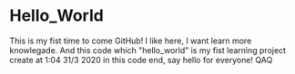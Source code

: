 # Hello_World
This is my fist time to come GitHub!
I like here, I want learn more knowlegade.
And this code which "hello_world" is my fist learning project create at 1:04 31/3 2020
in this code end, say hello for everyone!
QAQ

